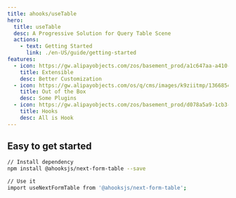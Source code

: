 ```yaml
---
title: ahooks/useTable
hero:
  title: useTable
  desc: A Progressive Solution for Query Table Scene
  actions:
    - text: Getting Started
      link: ./en-US/guide/getting-started
features:
  - icon: https://gw.alipayobjects.com/zos/basement_prod/a1c647aa-a410-4024-8414-c9837709cb43/k7787itw_w126_h114.png
    title: Extensible
    desc: Better Customization
  - icon: https://gw.alipayobjects.com/os/q/cms/images/k9ziitmp/13668549-b393-42a2-97c3-a6365ba87ac2_w96_h96.png
    title: Out of the Box
    desc: Some Plugins
  - icon: https://gw.alipayobjects.com/zos/basement_prod/d078a5a9-1cb3-4352-9f05-505c2e98bc95/k7788v4b_w102_h126.png
    title: Hooks
    desc: All is Hook
---
```


## Easy to get started

```bash
// Install dependency
npm install @ahooksjs/next-form-table --save

// Use it
import useNextFormTable from '@ahooksjs/next-form-table';
```
